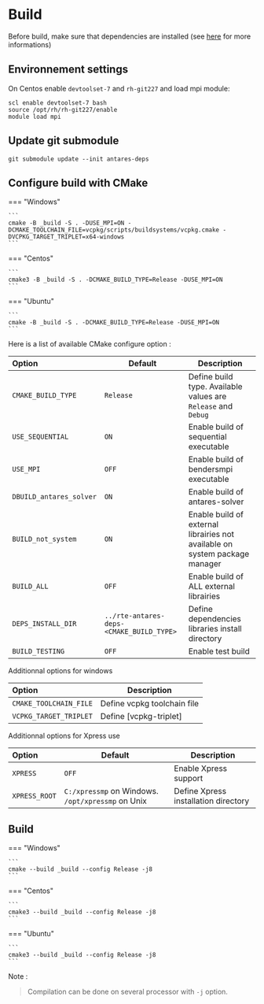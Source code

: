 # Build
Before build, make sure that dependencies are installed (see [here](2-Dependencies-install.md) for more informations)

## Environnement settings
On Centos enable `devtoolset-7` and `rh-git227` and load mpi module:
```
scl enable devtoolset-7 bash
source /opt/rh/rh-git227/enable
module load mpi
```
## Update git submodule
```
git submodule update --init antares-deps
```
## Configure build with CMake
=== "Windows"

    ```
    cmake -B _build -S . -DUSE_MPI=ON -DCMAKE_TOOLCHAIN_FILE=vcpkg/scripts/buildsystems/vcpkg.cmake -DVCPKG_TARGET_TRIPLET=x64-windows
    ```
=== "Centos"

    ```
    cmake3 -B _build -S . -DCMAKE_BUILD_TYPE=Release -DUSE_MPI=ON
    ```
=== "Ubuntu"

    ```
    cmake -B _build -S . -DCMAKE_BUILD_TYPE=Release -DUSE_MPI=ON
    ```

Here is a list of available CMake configure option :

|Option | Default|Description |
|:-------|-------|-------|
|`CMAKE_BUILD_TYPE` |`Release`| Define build type. Available values are `Release` and `Debug`  |
|`USE_SEQUENTIAL`|`ON`|Enable build of sequential executable|
|`USE_MPI`|`OFF`|Enable build of bendersmpi executable |
|`DBUILD_antares_solver`|`ON`|Enable build of antares-solver|
|`BUILD_not_system`|`ON`|Enable build of external librairies not available on system package manager|
|`BUILD_ALL`|`OFF`|Enable build of ALL external librairies|
|`DEPS_INSTALL_DIR`|`../rte-antares-deps-<CMAKE_BUILD_TYPE>`|Define dependencies libraries install directory|
|`BUILD_TESTING`|`OFF`|Enable test build|

Additionnal options for windows

|Option |Description |
|:-------|-------|
|`CMAKE_TOOLCHAIN_FILE`|Define vcpkg toolchain file |
|`VCPKG_TARGET_TRIPLET`|Define [vcpkg-triplet] |

Additionnal options for Xpress use

|Option | Default|Description |
|:-------|-------|-------|
|`XPRESS`|`OFF`| Enable Xpress support |
|`XPRESS_ROOT`|`C:/xpressmp` on Windows. `/opt/xpressmp` on Unix | Define Xpress installation directory |

## Build
=== "Windows"

    ```
    cmake --build _build --config Release -j8
    ```
=== "Centos"

    ```
    cmake3 --build _build --config Release -j8
    ```
=== "Ubuntu"

    ```
    cmake3 --build _build --config Release -j8
    ```
Note :
> Compilation can be done on several processor with ```-j``` option.
